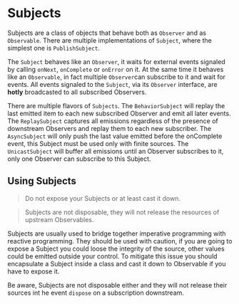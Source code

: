 # Subjects

Subjects are a class of objects that behave both as `Observer` and as
`Observable`. There are multiple implementations of `Subject`, where the
simplest one is `PublishSubject`.

The `Subject` behaves like an `Observer`, it waits for external events signaled
by calling `onNext`, `onComplete` or `onError` on it. At the same time it
behaves like an `Observable`, in fact multiple `Observer`can subscribe to it
and wait for events. All events signaled to the `Subject`, via its `Observer`
interface, are **hotly** broadcasted to all subscribed Observers.

There are multiple flavors of `Subjects`. The `BehaviorSubject` will replay
the last emitted item to each new subscribed Observer and emit all later
events. The `ReplaySubject` captures all emissions regardless of the presence
of downstream Observers and replay them to each new subscriber. The
`AsyncSubject` will only push the last value emitted before the onComplete
event, this Subject must be used only with finite sources. The `UnicastSubject`
will buffer all emissions until an Observer subscribes to it, only one Observer
can subscribe to this Subject.

## Using Subjects

> Do not expose your Subjects or at least cast it down.

> Subjects are not disposable, they will not release the resources of upstream Observables.

Subjects are usually used to bridge together imperative programming with
reactive programming. They should be used with caution, if you are going to
expose a Subject you could loose the integrity of the source, other values
could be emitted outside your control. To mitigate this issue you should
encapsulate a Subject inside a class and cast it down to Observable if you have
to expose it.

Be aware, Subjects are not disposable either and they will not release their
sources int he event `dispose` on a subscription downstream.
